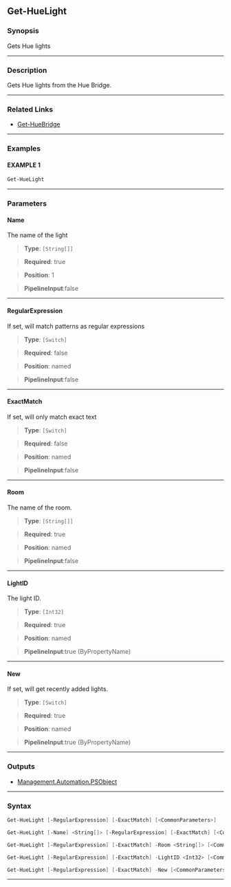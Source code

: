 Get-HueLight
------------
### Synopsis
Gets Hue lights

---
### Description

Gets Hue lights from the Hue Bridge.

---
### Related Links
* [Get-HueBridge](Get-HueBridge.md)



---
### Examples
#### EXAMPLE 1
```PowerShell
Get-HueLight
```

---
### Parameters
#### **Name**

The name of the light



> **Type**: ```[String[]]```

> **Required**: true

> **Position**: 1

> **PipelineInput**:false



---
#### **RegularExpression**

If set, will match patterns as regular expressions



> **Type**: ```[Switch]```

> **Required**: false

> **Position**: named

> **PipelineInput**:false



---
#### **ExactMatch**

If set, will only match exact text



> **Type**: ```[Switch]```

> **Required**: false

> **Position**: named

> **PipelineInput**:false



---
#### **Room**

The name of the room.



> **Type**: ```[String[]]```

> **Required**: true

> **Position**: named

> **PipelineInput**:false



---
#### **LightID**

The light ID.



> **Type**: ```[Int32]```

> **Required**: true

> **Position**: named

> **PipelineInput**:true (ByPropertyName)



---
#### **New**

If set, will get recently added lights.



> **Type**: ```[Switch]```

> **Required**: true

> **Position**: named

> **PipelineInput**:true (ByPropertyName)



---
### Outputs
* [Management.Automation.PSObject](https://learn.microsoft.com/en-us/dotnet/api/System.Management.Automation.PSObject)




---
### Syntax
```PowerShell
Get-HueLight [-RegularExpression] [-ExactMatch] [<CommonParameters>]
```
```PowerShell
Get-HueLight [-Name] <String[]> [-RegularExpression] [-ExactMatch] [<CommonParameters>]
```
```PowerShell
Get-HueLight [-RegularExpression] [-ExactMatch] -Room <String[]> [<CommonParameters>]
```
```PowerShell
Get-HueLight [-RegularExpression] [-ExactMatch] -LightID <Int32> [<CommonParameters>]
```
```PowerShell
Get-HueLight [-RegularExpression] [-ExactMatch] -New [<CommonParameters>]
```
---

